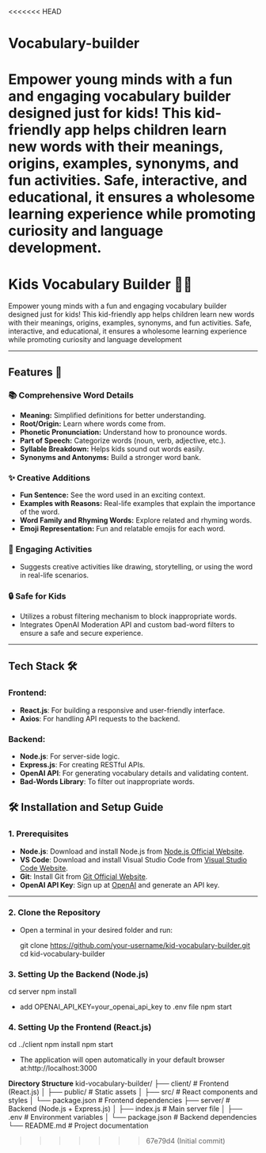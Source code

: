 <<<<<<< HEAD

# Vocabulary-builder

# Empower young minds with a fun and engaging vocabulary builder designed just for kids! This kid-friendly app helps children learn new words with their meanings, origins, examples, synonyms, and fun activities. Safe, interactive, and educational, it ensures a wholesome learning experience while promoting curiosity and language development.

# Kids Vocabulary Builder 🦄🌟

Empower young minds with a fun and engaging vocabulary builder designed just for kids! This kid-friendly app helps children learn new words with their meanings, origins, examples, synonyms, and fun activities. Safe, interactive, and educational, it ensures a wholesome learning experience while promoting curiosity and language development

---

## Features 🎉

### 📚 **Comprehensive Word Details**

- **Meaning:** Simplified definitions for better understanding.
- **Root/Origin:** Learn where words come from.
- **Phonetic Pronunciation:** Understand how to pronounce words.
- **Part of Speech:** Categorize words (noun, verb, adjective, etc.).
- **Syllable Breakdown:** Helps kids sound out words easily.
- **Synonyms and Antonyms:** Build a stronger word bank.

### ✨ **Creative Additions**

- **Fun Sentence:** See the word used in an exciting context.
- **Examples with Reasons:** Real-life examples that explain the importance of the word.
- **Word Family and Rhyming Words:** Explore related and rhyming words.
- **Emoji Representation:** Fun and relatable emojis for each word.

### 📝 **Engaging Activities**

- Suggests creative activities like drawing, storytelling, or using the word in real-life scenarios.

### 🔒 **Safe for Kids**

- Utilizes a robust filtering mechanism to block inappropriate words.
- Integrates OpenAI Moderation API and custom bad-word filters to ensure a safe and secure experience.

---

## Tech Stack 🛠️

### **Frontend:**

- **React.js**: For building a responsive and user-friendly interface.
- **Axios**: For handling API requests to the backend.

### **Backend:**

- **Node.js**: For server-side logic.
- **Express.js**: For creating RESTful APIs.
- **OpenAI API**: For generating vocabulary details and validating content.
- **Bad-Words Library**: To filter out inappropriate words.

## 🛠️ Installation and Setup Guide

### **1. Prerequisites**

- **Node.js**: Download and install Node.js from [Node.js Official Website](https://nodejs.org/).
- **VS Code**: Download and install Visual Studio Code from [Visual Studio Code Website](https://code.visualstudio.com/).
- **Git**: Install Git from [Git Official Website](https://git-scm.com/).
- **OpenAI API Key**: Sign up at [OpenAI](https://platform.openai.com/) and generate an API key.

---

### **2. Clone the Repository**

- Open a terminal in your desired folder and run:

  git clone https://github.com/your-username/kid-vocabulary-builder.git
  cd kid-vocabulary-builder

### **3. Setting Up the Backend (Node.js)**

cd server
npm install

- add OPENAI_API_KEY=your_openai_api_key to .env file
  npm start

### **4. Setting Up the Frontend (React.js)**

cd ../client
npm install
npm start

- The application will open automatically in your default browser at:http://localhost:3000

**Directory Structure**
kid-vocabulary-builder/
├── client/ # Frontend (React.js)
│ ├── public/ # Static assets
│ ├── src/ # React components and styles
│ └── package.json # Frontend dependencies
├── server/ # Backend (Node.js + Express.js)
│ ├── index.js # Main server file
│ ├── .env # Environment variables
│ └── package.json # Backend dependencies
└── README.md # Project documentation

> > > > > > > 67e79d4 (Initial commit)
